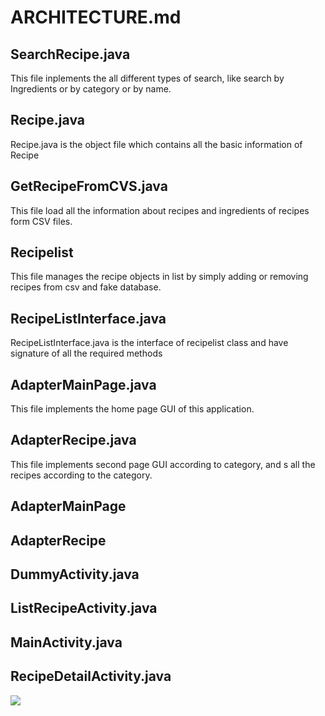 # ARCHITECTURE.md

## SearchRecipe.java
This file inplements the all different types of search, like search by Ingredients or by category or by name.

## Recipe.java
Recipe.java is the object file which contains all the basic information of Recipe

## GetRecipeFromCVS.java
This file load all the information about recipes and ingredients of recipes form CSV files.

## Recipelist
This file manages the recipe objects in list by simply adding or removing recipes from csv and fake database.

## RecipeListInterface.java
RecipeListInterface.java is the interface of recipelist class and have signature of all the required methods

## AdapterMainPage.java
This file implements the home page GUI of this application.

## AdapterRecipe.java
This file implements second page GUI according to category, and s all the recipes according to the category. 

## AdapterMainPage

## AdapterRecipe

## DummyActivity.java


## ListRecipeActivity.java


## MainActivity.java


## RecipeDetailActivity.java




![](graphal.png)

